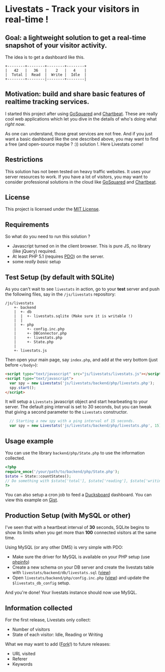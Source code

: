 # Livestats - Track your visitors in real-time !

## Goal: a lightweight solution to get a real-time snapshot of your visitor activity.

The idea is to get a dashboard like this.

```
+--------+--------+--------+--------+
|   42   |   36   |    2   |   4    |
|  Total |  Read  |  Write |  Idle  |
+--------+--------|--------+--------|
```

## Motivation: build and share basic features of realtime tracking services.

I started this project after using 
[GoSquared](http://www.gosquared.com/) and [Chartbeat](http://www.chartbeat.com/).
These are really cool web applications which let you dive in the details of
who's doing what _right now_.

As one can understand, those great services are not free. And if you just
want a basic dashboard like the one described above, you may want to find
a free (and open-source maybe ? :)) solution !. Here Livestats come!

## Restrictions
This solution has not been tested on heavy traffic websites. It uses your server resources to work.
If you have a lot of visitors, you may want to consider professional solutions
in the cloud like [GoSquared](http://www.gosquared.com/) and [Chartbeat](http://www.chartbeat.com/).

## License
This project is licensed under the [MIT License](http://www.opensource.org/licenses/mit-license.php).

## Requirements

So what do you need to run this solution ?

* Javascript turned on in the client browser. This is pure JS, no library (like jQuery) required.
* At least PHP 5.1 (requires [PDO](http://www.php.net/manual/intro.pdo.php)) on the server.
* some _really basic_ setup

## Test Setup (by default with SQLite)


As you can't wait to see ```livestats``` in action, go to your __test__ server 
and push the following files, say in the ```/js/livestats``` repository:

```
/js/livestats
    +- backend
    |  +- db
    |  |  +- livestats.sqlite (Make sure it is writable !)
    |  |
    |  +- php
    |     +- config.inc.php
    |     +- DBConnector.php
    |     +- livestats.php
    |     +- State.php
    |
    +- livestats.js
```

Then open your main page, say ```index.php```, and add at the very bottom (just before ```</body>```):

```html
<script type="text/javascript" src="js/livestats/livestats.js"></script>
<script type="text/javascript">
  var spy = new Livestats('js/livestats/backend/php/livestats.php');
  spy.start();
</script>
```

It will setup a ```Livestats``` javascript object and start hearbeating
to your server. The default ping interval is set to 30 seconds, but you
can tweak that giving a second parameter to the ```Livestats``` constructor.

```javascript
  // Starting a new spy with a ping interval of 15 seconds.
  var spy = new Livestats('js/livestats/backend/php/livestats.php', 15);
```

## Usage example

You can use the library ```backend/php/State.php``` to use the information
collected. 

```php
<?php
require_once('/your/path/to/backend/php/State.php');
$state = State::countStates();
// Do something with $state['total'], $state['reading'], $state['writing'] or $state['idle'];
?>
```

You can also setup a cron job to feed a [Ducksboard](http://www.ducksboard.com) dashboard.
You can view this example on [Gist](https://gist.github.com/1430616).

## Production Setup (with MySQL or other)

I've seen that with a heartbeat interval of __30__ seconds, SQLite begins to show
its limits when you get more than __100__ connected visitors at the same time.

Using MySQL (or any other DMS) is very simple with PDO:

* Make sure the driver for MySQL is available on your PHP setup (use [phpinfo](http://php.net/manual/function.phpinfo.php))
* Create a new schema on your DB server and create the livestats table with ```livestats/backend/db/livestats.sql``` ([view](https://github.com/ssaunier/livestats/blob/master/backend/db/livestats.sql))
* Open ```livestats/backend/php/config.inc.php``` ([view](https://github.com/ssaunier/livestats/blob/master/backend/php/config.inc.php)) and update the ```$livestats_db_config``` setup.

And you're done! Your livestats instance should now use MySQL.

## Information collected

For the first release, Livestats only collect:

* Number of visitors
* State of each visitor: Idle, Reading or Writing

What we may want to add ([Fork](https://github.com/ssaunier/livestats/fork)!) to future releases:

* URL visited
* Referer
* Keywords
